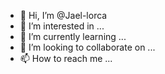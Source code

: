 - 👋 Hi, I’m @Jael-lorca
- 👀 I’m interested in ...
- 🌱 I’m currently learning ...
- 💞️ I’m looking to collaborate on ...
- 📫 How to reach me ...

<!---
Jael-lorca/Jael-lorca is a ✨ special ✨ repository because its `README.md` (this file) appears on your GitHub profile.
You can click the Preview link to take a look at your changes.
--->
